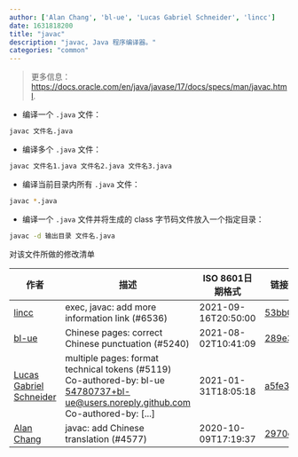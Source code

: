 ```yaml
---
author: ['Alan Chang', 'bl-ue', 'Lucas Gabriel Schneider', 'lincc']
date: 1631818200
title: "javac"
description: "javac, Java 程序编译器。"
categories: "common"
---
```

> 更多信息：<https://docs.oracle.com/en/java/javase/17/docs/specs/man/javac.html>.

- 编译一个 `.java` 文件：

```bash
javac 文件名.java
```

- 编译多个 `.java` 文件：

```bash
javac 文件名1.java 文件名2.java 文件名3.java
```

- 编译当前目录内所有 `.java` 文件：

```bash
javac *.java
```

- 编译一个 `.java` 文件并将生成的 class 字节码文件放入一个指定目录：

```bash
javac -d 输出目录 文件名.java
```
对该文件所做的修改清单


作者 | 描述 | ISO 8601日期格式 | 链接到GitHub
------|-----|-----|-----
[lincc](mailto:46962923+blueskyson@users.noreply.github.com) | exec, javac: add more information link (#6536) | 2021-09-16T20:50:00 | [53bb0828896b](https://github.com/tldr-pages/tldr/commit/53bb0828896bfcca7b5ce118fe241ef20c7a6fb0)
[bl-ue](mailto:54780737+bl-ue@users.noreply.github.com) | Chinese pages: correct Chinese punctuation (#5240) | 2021-08-02T10:41:09 | [289e30dfb3d1](https://github.com/tldr-pages/tldr/commit/289e30dfb3d1d73bade9e3610e12bfc90e9270ae)
[Lucas Gabriel Schneider](mailto:casdpa@gmail.com) | multiple pages: format technical tokens (#5119) Co-authored-by: bl-ue <54780737+bl-ue@users.noreply.github.com> Co-authored-by: [...] | 2021-01-31T18:05:18 | [a5fe31bc47ae](https://github.com/tldr-pages/tldr/commit/a5fe31bc47aece3efa5e66b52b3cf384f27d5d72)
[Alan Chang](mailto:tcode2k16@users.noreply.github.com) | javac: add Chinese translation (#4577) | 2020-10-09T17:19:37 | [2970e687f1db](https://github.com/tldr-pages/tldr/commit/2970e687f1db6c1c408453cc8f03d207e5a37ff5)

